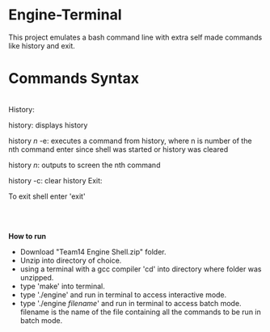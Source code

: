 # Engine-Terminal
This project emulates a bash command line with extra self made commands like history and exit.
<br>
<h1>Commands Syntax</h1>
<br>
History: 
<p>      history: displays history</p>
<p>      history <i>n</i> -e: executes a command from history, where n is number of the nth command enter since shell was started or history was cleared </p>
<p>      history <i>n</i>: outputs to screen the nth command</p>

<p>      history -c: clear history </p?

Exit:
<p> To exit shell enter 'exit' </p>
<br>
<br>

<b>How to run </b>
<ul>
<li>Download "Team14 Engine Shell.zip" folder.</li>
<li>Unzip into directory of choice.</li>
<li>using a terminal with a gcc compiler 'cd' into directory where folder was unzipped.</li>
<li>type 'make' into terminal.</li>
<li>type './engine' and run in terminal to access interactive mode.</li>
<li>type './engine <i>filename</i>' and run in terminal to access batch mode. filename is the name of the file containing all the commands to be run in batch mode.</li>
